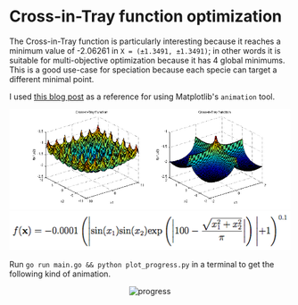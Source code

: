 # Cross-in-Tray function optimization

The Cross-in-Tray function is particularly interesting because it reaches a minimum value of -2.06261 in `X = (±1.3491, ±1.3491)`; in other words it is suitable for multi-objective optimization because it has 4 global minimums. This is a good use-case for speciation because each specie can target a different minimal point.

I used [this blog post](https://jakevdp.github.io/blog/2012/08/18/matplotlib-animation-tutorial/) as a reference for using Matplotlib's `animation` tool.

<div align="center">
  <img src="chart.png" alt="cross_in_tray_chart" />
  <img src="function.png" alt="cross_in_tray_function" />
</div>

Run `go run main.go && python plot_progress.py` in a terminal to get the following kind of animation.

<div align="center">
    <img src="progress.gif" alt="progress" />
</div>
